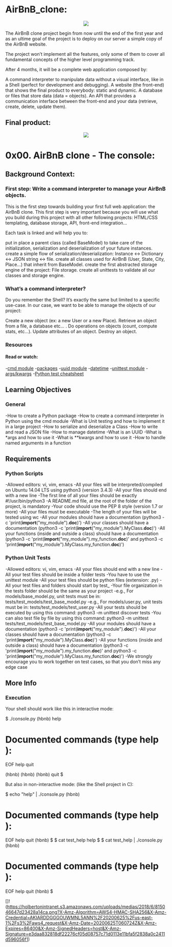 # AirBnB_clone:



<p align="center">
  <img src="https://i.imgur.com/JOhaZ5m.png">
</p>


The AirBnB clone project begin from now until the end of the first year and as an ultime goal of the project is to deploy on our server a simple copy of the AirBnB website.

The project won’t implement all the features, only some of them to cover all fundamental concepts of the higher level programming track.

After 4 months, it will be a complete web application composed by:

A command interpreter to manipulate data without a visual interface, like in a Shell (perfect for development and debugging).
A website (the front-end) that shows the final product to everybody: static and dynamic.
A database or files that store data (data = objects).
An API that provides a communication interface between the front-end and your data (retrieve, create, delete, update them).


## Final product:

<p align="center">
  <img src="https://s3.amazonaws.com/intranet-projects-files/holbertonschool-higher-level_programming+/268/8-index.png">
</p>


# 0x00. AirBnB clone - The console:


## Background Context:


### First step: Write a command interpreter to manage your AirBnB objects.


This is the first step towards building your first full web application: the AirBnB clone. This first step is very important because you will use what you build during this project with all other following projects: HTML/CSS templating, database storage, API, front-end integration…

Each task is linked and will help you to:

put in place a parent class (called BaseModel) to take care of the initialization, serialization and deserialization of your future instances.
create a simple flow of serialization/deserialization: Instance <-> Dictionary <-> JSON string <-> file.
create all classes used for AirBnB (User, State, City, Place…) that inherit from BaseModel.
create the first abstracted storage engine of the project: File storage.
create all unittests to validate all our classes and storage engine.



### What’s a command interpreter?


Do you remember the Shell? It’s exactly the same but limited to a specific use-case. In our case, we want to be able to manage the objects of our project:

Create a new object (ex: a new User or a new Place).
Retrieve an object from a file, a database etc… .
Do operations on objects (count, compute stats, etc…).
Update attributes of an object.
Destroy an object.


### Resources

#### Read or watch:

-[cmd module](https://docs.python.org/3.4/library/cmd.html)
-[packages](https://intranet.hbtn.io/concepts/66)
-[uuid module](https://docs.python.org/3.4/library/uuid.html)
-[datetime](https://docs.python.org/3.4/library/datetime.html)
-[unittest module](https://docs.python.org/3.4/library/unittest.html#module-unittest)
-[args/kwargs](https://yasoob.me/2013/08/04/args-and-kwargs-in-python-explained/)
-[Python test cheatsheet](https://www.pythonsheets.com/notes/python-tests.html)


## Learning Objectives

### General


-How to create a Python package
-How to create a command interpreter in Python using the cmd module
-What is Unit testing and how to implement it in a large project
-How to serialize and deserialize a Class
-How to write and read a JSON file
-How to manage datetime
-What is an UUID
-What is *args and how to use it
-What is **kwargs and how to use it
-How to handle named arguments in a function



## Requirements

### Python Scripts

-Allowed editors: vi, vim, emacs
-All your files will be interpreted/compiled on Ubuntu 14.04 LTS using python3 (version 3.4.3)
-All your files should end with a new line
-The first line of all your files should be exactly #!/usr/bin/python3
-A README.md file, at the root of the folder of the project, is mandatory
-Your code should use the PEP 8 style (version 1.7 or more)
-All your files must be executable
-The length of your files will be tested using wc
-All your modules should have a documentation (python3 -c 'print(__import__("my_module").__doc__)')
-All your classes should have a documentation (python3 -c 'print(__import__("my_module").MyClass.__doc__)')
-All your functions (inside and outside a class) should have a documentation (python3 -c 'print(__import__("my_module").my_function.__doc__)' and python3 -c 'print(__import__("my_module").MyClass.my_function.__doc__)')


### Python Unit Tests

-Allowed editors: vi, vim, emacs
-All your files should end with a new line
-All your test files should be inside a folder tests
-You have to use the unittest module
-All your test files should be python files (extension: .py)
-All your test files and folders should start by test_
-Your file organization in the tests folder should be the same as your project
-e.g., For models/base_model.py, unit tests must be in: tests/test_models/test_base_model.py
-e.g., For models/user.py, unit tests must be in: tests/test_models/test_user.py
-All your tests should be executed by using this command: python3 -m unittest discover tests
-You can also test file by file by using this command: python3 -m unittest tests/test_models/test_base_model.py
-All your modules should have a documentation (python3 -c 'print(__import__("my_module").__doc__)')
-All your classes should have a documentation (python3 -c 'print(__import__("my_module").MyClass.__doc__)')
-All your functions (inside and outside a class) should have a documentation (python3 -c 'print(__import__("my_module").my_function.__doc__)' and python3 -c 'print(__import__("my_module").MyClass.my_function.__doc__)')
-We strongly encourage you to work together on test cases, so that you don’t miss any edge case


## More Info

### Execution

Your shell should work like this in interactive mode:

  $ ./console.py
  (hbnb) help
  
  Documented commands (type help <topic>):
  ========================================
  EOF  help  quit
  
  (hbnb) 
  (hbnb) 
  (hbnb) quit
  $


But also in non-interactive mode: (like the Shell project in C):

$ echo "help" | ./console.py
(hbnb)

Documented commands (type help <topic>):
========================================
EOF  help  quit
(hbnb) 
$
$ cat test_help
help
$
$ cat test_help | ./console.py
(hbnb)

Documented commands (type help <topic>):
========================================
EOF  help  quit
(hbnb) 
$


[]!(https://holbertonintranet.s3.amazonaws.com/uploads/medias/2018/6/815046647d23428a14ca.png?X-Amz-Algorithm=AWS4-HMAC-SHA256&X-Amz-Credential=AKIARDDGGGOUWMNL5ANN%2F20200625%2Fus-east-1%2Fs3%2Faws4_request&X-Amz-Date=20200625T060724Z&X-Amz-Expires=86400&X-Amz-SignedHeaders=host&X-Amz-Signature=e3daa832818df22276cf05d08757c71d0113e11bfa5f2838a0c2411d596056f1)


